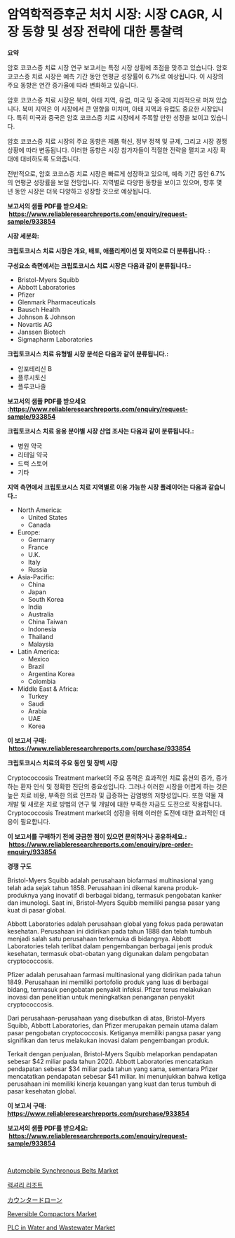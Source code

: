 <p><h1>암역학적증후군 처치 시장: 시장 CAGR, 시장 동향 및 성장 전략에 대한 통찰력</h1></p><p><strong>요약</strong></p>
<p><p>암호 코코스증 치료 시장 연구 보고서는 특정 시장 상황에 초점을 맞추고 있습니다. 암호 코코스증 치료 시장은 예측 기간 동안 연평균 성장률이 6.7%로 예상됩니다. 이 시장의 주요 동향은 연간 증가율에 따라 변화하고 있습니다.</p><p>암호 코코스증 치료 시장은 북미, 아태 지역, 유럽, 미국 및 중국에 지리적으로 퍼져 있습니다. 북미 지역은 이 시장에서 큰 영향을 미치며, 아태 지역과 유럽도 중요한 시장입니다. 특히 미국과 중국은 암호 코코스증 치료 시장에서 주목할 만한 성장을 보이고 있습니다.</p><p>암호 코코스증 치료 시장의 주요 동향은 제품 혁신, 정부 정책 및 규제, 그리고 시장 경쟁 상황에 따라 변동됩니다. 이러한 동향은 시장 참가자들이 적절한 전략을 펼치고 시장 확대에 대비하도록 도와줍니다.</p><p>전반적으로, 암호 코코스증 치료 시장은 빠르게 성장하고 있으며, 예측 기간 동안 6.7%의 연평균 성장률을 보일 전망입니다. 지역별로 다양한 동향을 보이고 있으며, 향후 몇 년 동안 시장은 더욱 다양하고 성장할 것으로 예상됩니다.</p></p>
<p><strong>보고서의 샘플 PDF를 받으세요: &nbsp;<a href="https://www.reliableresearchreports.com/enquiry/request-sample/933854">https://www.reliableresearchreports.com/enquiry/request-sample/933854</a></strong></p>
<p><strong>시장 세분화:</strong></p>
<p><strong> 크립토코시스 치료 시장은 개요, 배포, 애플리케이션 및 지역으로 더 분류됩니다. :</strong></p>
<p><strong>구성요소 측면에서는 크립토코시스 치료 시장은 다음과 같이 분류됩니다.:</strong></p>
<p><ul><li>Bristol-Myers Squibb</li><li>Abbott Laboratories</li><li>Pfizer</li><li>Glenmark Pharmaceuticals</li><li>Bausch Health</li><li>Johnson & Johnson</li><li>Novartis AG</li><li>Janssen Biotech</li><li>Sigmapharm Laboratories</li></ul></p>
<p><strong> 크립토코시스 치료 유형별 시장 분석은 다음과 같이 분류됩니다.:</strong></p>
<p><ul><li>암포테리신 B</li><li>플루시토신</li><li>플루코나졸</li></ul></p>
<p><strong>보고서의 샘플 PDF를 받으세요 :<a href="https://www.reliableresearchreports.com/enquiry/request-sample/933854">https://www.reliableresearchreports.com/enquiry/request-sample/933854</a></strong></p>
<p><strong> 크립토코시스 치료 응용 분야별 시장 산업 조사는 다음과 같이 분류됩니다.:</strong></p>
<p><ul><li>병원 약국</li><li>리테일 약국</li><li>드럭 스토어</li><li>기타</li></ul></p>
<p><strong>지역 측면에서 크립토코시스 치료 지역별로 이용 가능한 시장 플레이어는 다음과 같습니다.:</strong></p>
<p><ul>
    <li>
        North America:
        <ul>
            <li>United States</li>
            <li>Canada</li>
        </ul>
    </li>
    <li>
        Europe:
        <ul>
            <li>Germany</li>
            <li>France</li>
            <li>U.K.</li>
            <li>Italy</li>
            <li>Russia</li>
        </ul>
    </li>
    <li>
        Asia-Pacific:
        <ul>
            <li>China</li>
            <li>Japan</li>
            <li>South Korea</li>
            <li>India</li>
            <li>Australia</li>
            <li>China Taiwan</li>
            <li>Indonesia</li>
            <li>Thailand</li>
            <li>Malaysia</li>
        </ul>
    </li>
    <li>
        Latin America:
        <ul>
            <li>Mexico</li>
            <li>Brazil</li>
            <li>Argentina Korea</li>
            <li>Colombia</li>
        </ul>
    </li>
    <li>
        Middle East & Africa:
        <ul>
            <li>Turkey</li>
            <li>Saudi</li>
            <li>Arabia</li>
            <li>UAE</li>
            <li>Korea</li>
        </ul>
    </li>
    </ul></p>
<p><strong>이 보고서 구매: &nbsp;<a href="https://www.reliableresearchreports.com/purchase/933854">https://www.reliableresearchreports.com/purchase/933854</a></strong></p>
<p><strong>크립토코시스 치료의 주요 동인 및 장벽 시장</strong></p>
<p><p>Cryptococcosis Treatment market의 주요 동력은 효과적인 치료 옵션의 증가, 증가하는 환자 인식 및 정확한 진단의 중요성입니다. 그러나 이러한 시장을 어렵게 하는 것은 높은 치료 비용, 부족한 의료 인프라 및 급증하는 감염병의 저항성입니다. 또한 약물 재개발 및 새로운 치료 방법의 연구 및 개발에 대한 부족한 자금도 도전으로 작용합니다. Cryptococcosis Treatment market의 성장을 위해 이러한 도전에 대한 효과적인 대응이 필요합니다.</p></p>
<p><strong>이 보고서를 구매하기 전에 궁금한 점이 있으면 문의하거나 공유하세요.: &nbsp;<a href="https://www.reliableresearchreports.com/enquiry/pre-order-enquiry/933854">https://www.reliableresearchreports.com/enquiry/pre-order-enquiry/933854</a></strong></p>
<p><strong>경쟁 구도</strong></p>
<p><p>Bristol-Myers Squibb adalah perusahaan biofarmasi multinasional yang telah ada sejak tahun 1858. Perusahaan ini dikenal karena produk-produknya yang inovatif di berbagai bidang, termasuk pengobatan kanker dan imunologi. Saat ini, Bristol-Myers Squibb memiliki pangsa pasar yang kuat di pasar global.</p><p>Abbott Laboratories adalah perusahaan global yang fokus pada perawatan kesehatan. Perusahaan ini didirikan pada tahun 1888 dan telah tumbuh menjadi salah satu perusahaan terkemuka di bidangnya. Abbott Laboratories telah terlibat dalam pengembangan berbagai jenis produk kesehatan, termasuk obat-obatan yang digunakan dalam pengobatan cryptococcosis.</p><p>Pfizer adalah perusahaan farmasi multinasional yang didirikan pada tahun 1849. Perusahaan ini memiliki portofolio produk yang luas di berbagai bidang, termasuk pengobatan penyakit infeksi. Pfizer terus melakukan inovasi dan penelitian untuk meningkatkan penanganan penyakit cryptococcosis.</p><p>Dari perusahaan-perusahaan yang disebutkan di atas, Bristol-Myers Squibb, Abbott Laboratories, dan Pfizer merupakan pemain utama dalam pasar pengobatan cryptococcosis. Ketiganya memiliki pangsa pasar yang signifikan dan terus melakukan inovasi dalam pengembangan produk.</p><p>Terkait dengan penjualan, Bristol-Myers Squibb melaporkan pendapatan sebesar $42 miliar pada tahun 2020. Abbott Laboratories mencatatkan pendapatan sebesar $34 miliar pada tahun yang sama, sementara Pfizer mencatatkan pendapatan sebesar $41 miliar. Ini menunjukkan bahwa ketiga perusahaan ini memiliki kinerja keuangan yang kuat dan terus tumbuh di pasar kesehatan global.</p></p>
<p><strong>이 보고서 구매: &nbsp; <a href="https://www.reliableresearchreports.com/purchase/933854">https://www.reliableresearchreports.com/purchase/933854</a></strong></p>
<p><strong>보고서의 샘플 PDF를 받으세요: &nbsp;<a href="https://www.reliableresearchreports.com/enquiry/request-sample/933854">https://www.reliableresearchreports.com/enquiry/request-sample/933854</a></strong><strong></strong></p>
<p>&nbsp;</p>
<p><p><a href="https://issuu.com/reportprime-2/docs/automobile-synchronous-belts-market-size-2030.pptx">Automobile Synchronous Belts Market</a></p><p><a href="https://github.com/vs2869dizt0/Market-Research-Report-List-1/blob/main/5008769184143.md">럭셔리 리조트</a></p><p><a href="https://github.com/oqoeusbvpadwjs08/Market-Research-Report-List-1/blob/main/5590897184169.md">カウンタードローン</a></p><p><a href="https://issuu.com/reportprime-2/docs/reversible-compactors-market-size-2030.pptx">Reversible Compactors Market</a></p><p><a href="https://extreme-scabiosa-c81.notion.site/PLC-in-Water-and-Wastewater-Market-Growth-Market-Trends-COVID-19-Impact-and-Forecasts-for-period--f6fc12fe77464e5285f794a0ebac839b">PLC in Water and Wastewater Market</a></p></p>